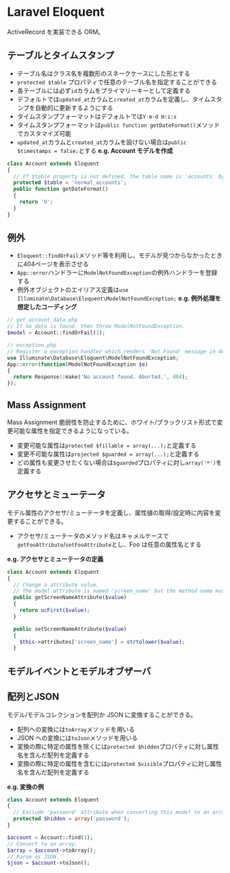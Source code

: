# Laravel Eloquent
ActiveRecord を実装できる ORM。

## テーブルとタイムスタンプ
* テーブル名はクラス名を複数形のスネークケースにした形とする
* `protected $table` プロパティで任意のテーブル名を指定することができる
* 各テーブルには必ず`id`カラムをプライマリーキーとして定義する
* デフォルトでは`updated_at`カラムと`created_at`カラムを定義し、タイムスタンプを自動的に更新するようにする
* タイムスタンプフォーマットはデフォルトでは`Y-m-d H:i:s`
* タイムスタンプフォーマットは`public function getDateFormat()`メソッドでカスタマイズ可能
* `updated_at`カラムと`created_at`カラムを設けない場合は`public $timestamps = false;`とする
**e.g. Account モデルを作成**
```php
class Account extends Eloquent
{
  // If $table property is not defined, the table name is 'accounts' by default.
  protected $table = 'normal_accounts';
  public function getDateFormat()
  {
    return 'U';
  }
}
```

## 例外
* `Eloquent::findOrFail`メソッド等を利用し、モデルが見つからなかったときに404ページを表示させる
* `App::error`ハンドラーに`ModelNotFoundException`の例外ハンドラーを登録する
* 例外オブジェクトのエイリアス定義は`use Illuminate\Database\Eloquent\ModelNotFoundException;`
**e.g. 例外処理を想定したコーディング**

```php
// get_account_data.php
// If no data is found, then throw ModelNotFoundException.
$model = Account::findOrFail(1);
```
```php
// exception.php
// Register a exception handler which renders 'Not Found' message in 404 page.
use Illuminate\Database\Eloquent\ModelNotFoundException;
App::error(function(ModelNotFoundException $e)
{
  return Response::make('No account found. Aborted.', 404);
});
```

## Mass Assignment
Mass Assignment 脆弱性を防止するために、ホワイト/ブラックリスト形式で変更可能な属性を指定できるようになっている。

* 変更可能な属性は`protected $fillable = array(...);`と定義する
* 変更不可能な属性は`projected $guarded = array(...);`と定義する
* どの属性も変更させたくない場合は`$guarded`プロパティに対し`array('*')`を定義する

## アクセサとミューテータ
モデル属性のアクセサ/ミューテータを定義し、属性値の取得/設定時に内容を変更することができる。

* アクセサ/ミューテータのメソッド名はキャメルケースで`getFooAttribute`/`setFooAttribute`とし、Foo は任意の属性名とする

**e.g. アクセサとミューテータの定義**
```php
class Account extends Eloquent
{
  // Change a attribute value.
  // The model attribute is named 'screen_name' but the method name must be camel case (change to 'ScreenName').
  public getScreenNameAttribute($value)
  {
    return ucFirst($value);
  }

  public setScreenNameAttribute($value)
  {
    $this->attributes['screen_name'] = strtolower($value);
  }
```

## モデルイベントとモデルオブザーバ


## 配列とJSON
モデル/モデルコレクションを配列か JSON に変換することができる。

* 配列への変換には`toArray`メソッドを用いる
* JSON への変換には`toJson`メソッドを用いる
* 変換の際に特定の属性を除くには`protected $hidden`プロパティに対し属性名を含んだ配列を定義する
* 変換の際に特定の属性を含むには`protected $visible`プロパティに対し属性名を含んだ配列を定義する

**e.g. 変換の例**

```php
class Account extends Eloquent
{
  // Exclude 'password' attribute when converting this model to an array or parsing as JSON.
  protected $hidden = array('password');
}
```

```php
$account = Account::find(1);
// Convert to an array.
$array = $account->toArray();
// Parse as JSON.
$json = $account->toJson();
```